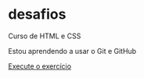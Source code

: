 # desafios
 Curso de HTML e CSS

 Estou aprendendo a usar o Git e GitHub

<a href="https://gabrielsantospds.github.io/desafios/d010-1/android">Execute o exercício</a>